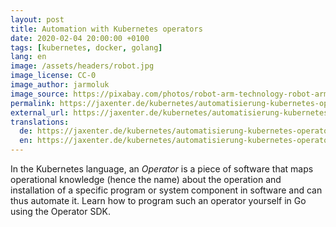 ```yaml
---
layout: post
title: Automation with Kubernetes operators
date: 2020-02-04 20:00:00 +0100
tags: [kubernetes, docker, golang]
lang: en
image: /assets/headers/robot.jpg
image_license: CC-0
image_author: jarmoluk
image_source: https://pixabay.com/photos/robot-arm-technology-robot-arm-2791671/
permalink: https://jaxenter.de/kubernetes/automatisierung-kubernetes-operators-88189
external_url: https://jaxenter.de/kubernetes/automatisierung-kubernetes-operators-88189
translations:
  de: https://jaxenter.de/kubernetes/automatisierung-kubernetes-operators-88189
  en: https://jaxenter.de/kubernetes/automatisierung-kubernetes-operators-88189
---
```


In the Kubernetes language, an _Operator_ is a piece of software that maps operational knowledge (hence the name) about the operation and installation of a specific program or system component in software and can thus automate it. Learn how to program such an operator yourself in Go using the Operator SDK.